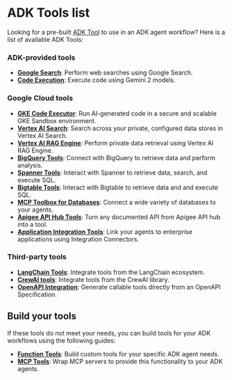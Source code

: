 # ADK Tools list

Looking for a pre-built [ADK Tool](/adk-docs/tools/) to use in an ADK agent 
workflow? Here is a list of available ADK Tools:

### ADK-provided tools

*   **[Google Search](/adk-docs/tools/built-in-tools/#google-search)**:
    Perform web searches using Google Search.
*   **[Code Execution](/adk-docs/tools/built-in-tools/#code-execution)**:
    Execute code using Gemini 2 models.

### Google Cloud tools

*   **[GKE Code Executor](/adk-docs/tools/built-in-tools/#gke-code-executor)**:
    Run AI-generated code in a secure and scalable GKE Sandbox environment.
*   **[Vertex AI Search](/adk-docs/tools/built-in-tools/#vertex-ai-search)**:
    Search across your private, configured data stores in Vertex AI Search.
*   **[Vertex AI RAG Engine](/adk-docs/tools/built-in-tools/#vertex-ai-rag-engine)**:
    Perform private data retrieval using Vertex AI RAG Engine.
*   **[BigQuery Tools](/adk-docs/tools/built-in-tools/#bigquery)**:
    Connect with BigQuery to retrieve data and perform analysis.
*   **[Spanner Tools](/adk-docs/tools/built-in-tools/#spanner)**:
    Interact with Spanner to retrieve data, search, and execute SQL.
*   **[Bigtable Tools](/adk-docs/tools/built-in-tools/#bigtable)**:
    Interact with Bigtable to retrieve data and and execute SQL.
*   **[MCP Toolbox for Databases](/adk-docs/tools/google-cloud-tools/#toolbox-tools-for-databases)**:
    Connect a wide variety of databases to your agents.
*   **[Apigee API Hub Tools](/adk-docs/tools/google-cloud-tools/#apigee-api-hub-tools)**:
    Turn any documented API from Apigee API hub into a tool.
*   **[Application Integration Tools](/adk-docs/tools/google-cloud-tools/#application-integration-tools)**:
    Link your agents to enterprise applications using Integration Connectors.

### Third-party tools

*   **[LangChain Tools](/adk-docs/tools/third-party-tools/#using-langchain-tools)**:
    Integrate tools from the LangChain ecosystem.
*   **[CrewAI tools](/adk-docs/tools/third-party-tools/#using-crewai-tools)**:
    Integrate tools from the CrewAI library.
*   **[OpenAPI Integration](/adk-docs/tools/openapi-tools/)**:
    Generate callable tools directly from an OpenAPI Specification.

## Build your tools

If these tools do not meet your needs, you can build tools for your ADK
workflows using the following guides:

*   **[Function Tools](/adk-docs/tools/function-tools/)**: Build custom tools for
    your specific ADK agent needs.
*   **[MCP Tools](/adk-docs/tools/function-tools/)**: Wrap MCP servers to provide
    this functionality to your ADK agents.
